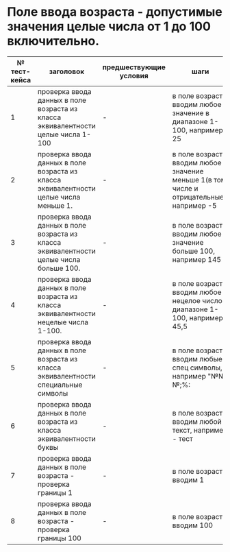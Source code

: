 # Поле ввода возраста - допустимые значения целые числа от 1 до 100 включительно.

| № тест-кейса | заголовок | предшествующие условия | шаги | ожидаемый результат |
| ------ | ------ | ---- | ----- | ------ |
| 1 | проверка ввода данных в поле возраста из класса эквивалентности целые числа 1-100 | - | в поле возраста вводим любое значение в диапазоне 1-100, например 25 | данные сохранены, тест пройден |
| 2 | проверка ввода данных в поле возраста из класса эквивалентности целые числа меньше 1. | - | в поле возраста вводим любое значение меньше 1(в том числе и отрицательные), например -5 | ошибка - введите целое число 1-100 |
| 3 | проверка ввода данных в поле возраста из класса эквивалентности целые числа больше 100. | - | в поле возраста вводим любое значение больше 100, например 145 | ошибка - введите целое число 1-100 |
| 4 | проверка ввода данных в поле возраста из класса эквивалентности нецелые числа 1-100. | - | в поле возраста вводим любое нецелое число в диапазоне 1-100, например 45,5 | ошибка - введите целое число 1-100 |
| 5 | проверка ввода данных в поле возраста из класса эквивалентности специальные символы | - | в поле возраста вводим любые спец символы, например "№№№;%: | ошибка - введите целое число 1-100 |
| 6 | проверка ввода данных в поле возраста из класса эквивалентности буквы | - | в поле возраста вводим любой текст, например - тест | ошибка - введите целое число 1-100 |
| 7 | проверка ввода данных в поле возраста - проверка границы 1 | - | в поле возраста вводим 1 | данные сохранены, тест пройден |
| 8 | проверка ввода данных в поле возраста - проверка границы 100 | - | в поле возраста вводим 100 | данные сохранены, тест пройден |

